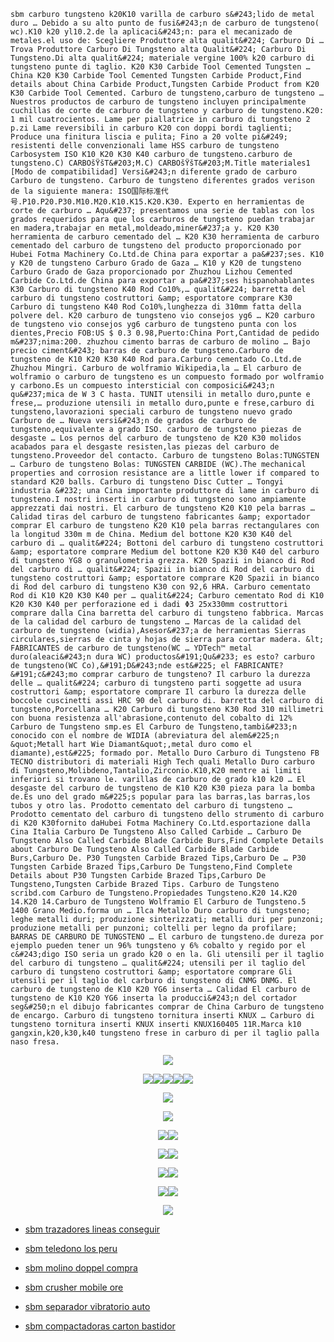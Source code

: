 
```
sbm carburo tungsteno k20K10 varilla de carburo s&#243;lido de metal duro … Debido a su alto punto de fusi&#243;n de carburo de tungsteno( wc).K10 k20 yl10.2.de la aplicaci&#243;n: para el mecanizado de metales.el uso de: Scegliere Produttore alta qualit&#224; Carburo Di … Trova Produttore Carburo Di Tungsteno alta Qualit&#224; Carburo Di Tungsteno.Di alta qualit&#224; materiale vergine 100% k20 carburo di tungsteno punte di taglio. K20 K30 Carbide Tool Cemented Tungsten … China K20 K30 Carbide Tool Cemented Tungsten Carbide Product,Find details about China Carbide Product,Tungsten Carbide Product from K20 K30 Carbide Tool Cemented. Carburo de tungsteno,carburo de tungsteno … Nuestros productos de carburo de tungsteno incluyen principalmente cuchillas de corte de carburo de tungsteno y carburo de tungsteno.K20: 1 mil cuatrocientos. Lame per piallatrice in carburo di tungsteno 2 p.zi Lame reversibili in carburo K20 con doppi bordi taglienti; Produce una finitura liscia e pulita; Fino a 20 volte pi&#249; resistenti delle convenzionali lame HSS carburo de tungsteno Carbosystem ISO K10 K20 K30 K40 carburo de tungsteno.carburo de tungsteno.C) CARBOšŸšT&#203;M.C) CARBOšŸšT&#203;M.Title materiales1 [Modo de compatibilidad] Versi&#243;n diferente grado de carburo Carburo de tungsteno. Carburo de tungsteno diferentes grados verison de la siguiente manera: ISO国际标准代号.P10.P20.P30.M10.M20.K10.K15.K20.K30. Experto en herramientas de corte de carburo … Aqu&#237; presentamos una serie de tablas con los grados requeridos para que los carburos de tungsteno puedan trabajar en madera,trabajar en metal,moldeado,miner&#237;a y. K20 K30 herramienta de carburo cementado del … K20 K30 herramienta de carburo cementado del carburo de tungsteno del producto proporcionado por Hubei Fotma Machinery Co.Ltd.de China para exportar a pa&#237;ses. K10 y K20 de tungsteno Carburo Grado de Gaza … K10 y K20 de tungsteno Carburo Grado de Gaza proporcionado por Zhuzhou Lizhou Cemented Carbide Co.Ltd.de China para exportar a pa&#237;ses hispanohablantes K30 Carburo di tungsteno K40 Rod Co10%,… qualit&#224; barretta del carburo di tungsteno costruttori &amp; esportatore comprare K30 Carburo di tungsteno K40 Rod Co10%,lunghezza di 310mm fatta della polvere del. K20 carburo de tungsteno vio consejos yg6 … K20 carburo de tungsteno vio consejos yg6 carburo de tungsteno punta con los dientes,Precio FOB:US $ 0.3 0.98,Puerto:China Port,Cantidad de pedido m&#237;nima:200. zhuzhou cimento barras de carburo de molino … Bajo precio ciment&#243; barras de carburo de tungsteno.Carburo de tungsteno de K10 K20 K30 K40 Rod para.Carburo cementado Co.Ltd.de Zhuzhou Mingri. Carburo de wolframio Wikipedia,la … El carburo de wolframio o carburo de tungsteno es un compuesto formado por wolframio y carbono.Es un compuesto intersticial con composici&#243;n qu&#237;mica de W 3 C hasta. TUNIT utensili in metallo duro,punte e frese,… produzione utensili in metallo duro,punte e frese,carburo di tungsteno,lavorazioni speciali carburo de tungsteno nuevo grado Carburo de … Nueva versi&#243;n de grados de carburo de tungsteno,equivalente a grado ISO. carburo de tungsteno piezas de desgaste … Los pernos del carburo de tungsteno de K20 K30 molidos acabados para el desgaste resisten,las piezas del carburo de tungsteno.Proveedor del contacto. Carburo de tungsteno Bolas:TUNGSTEN … Carburo de tungsteno Bolas: TUNGSTEN CARBIDE (WC).The mechanical properties and corrosion resistance are a little lower if compared to standard K20 balls. Carburo di tungsteno Disc Cutter … Tongyi industria &#232; una Cina importante produttore di lame in carburo di tungsteno.I nostri inserti in carburo di tungsteno sono ampiamente apprezzati dai nostri. El carburo de tungsteno K20 K10 pela barras … Calidad tiras del carburo de tungsteno fabricantes &amp; exportador comprar El carburo de tungsteno K20 K10 pela barras rectangulares con la longitud 330m m de China. Medium del bottone K20 K30 K40 del carburo di … qualit&#224; Bottoni del carburo di tungsteno costruttori &amp; esportatore comprare Medium del bottone K20 K30 K40 del carburo di tungsteno YG8 o granulometria grezza. K20 Spazii in bianco di Rod del carburo di … qualit&#224; Spazii in bianco di Rod del carburo di tungsteno costruttori &amp; esportatore comprare K20 Spazii in bianco di Rod del carburo di tungsteno K30 con 92,6 HRA. Carburo cementato Rod di K10 K20 K30 K40 per … qualit&#224; Carburo cementato Rod di K10 K20 K30 K40 per perforazione ed i dadi Φ3 25x330mm costruttori comprare dalla Cina barretta del carburo di tungsteno fabbrica. Marcas de la calidad del carburo de tungsteno … Marcas de la calidad del carburo de tungsteno (widia),Asesor&#237;a de herramientas Sierras circulares,sierras de cinta y hojas de sierra para cortar madera. &lt; FABRICANTES de carburo de tungsteno(WC … YDTech™ metal duro(aleaci&#243;n dura WC) productos&#191;Qu&#233; es esto? carburo de tungsteno(WC Co),&#191;D&#243;nde est&#225; el FABRICANTE? &#191;c&#243;mo comprar carburo de tungsteno? Il carburo la durezza delle … qualit&#224; carburo di tungsteno parti soggette ad usura costruttori &amp; esportatore comprare Il carburo la durezza delle boccole cuscinetti assi HRC 90 del carburo di. barretta del carburo di tungsteno,Porcellana … K20 Carburo di tungsteno K30 Rod 310 millimetri con buona resistenza all'abrasione,contenuto del cobalto di 12% Carburo de Tungsteno smp.es El Carburo de Tungsteno,tambi&#233;n conocido con el nombre de WIDIA (abreviatura del alem&#225;n &quot;Metall hart Wie Diamant&quot;,metal duro como el diamante),est&#225; formado por. Metallo Duro Carburo di Tungsteno FB TECNO distributori di materiali High Tech quali Metallo Duro carburo di Tungsteno,Molibdeno,Tantalio,Zirconio.K10,K20 mentre ai limiti inferiori si trovano le. varillas de carburo de grado k10 k20 … El desgaste del carburo de tungsteno de K10 K20 K30 pieza para la bomba de.Es uno del grado m&#225;s popular para las barras,las barras,los tubos y otro las. Prodotto cementato del carburo di tungsteno … Prodotto cementato del carburo di tungsteno dello strumento di carburo di K20 K30fornito daHubei Fotma Machinery Co.Ltd.esportazione dalla Cina Italia Carburo De Tungsteno Also Called Carbide … Carburo De Tungsteno Also Called Carbide Blade Carbide Burs,Find Complete Details about Carburo De Tungsteno Also Called Carbide Blade Carbide Burs,Carburo De. P30 Tungsten Carbide Brazed Tips,Carburo De … P30 Tungsten Carbide Brazed Tips,Carburo De Tungsteno,Find Complete Details about P30 Tungsten Carbide Brazed Tips,Carburo De Tungsteno,Tungsten Carbide Brazed Tips. Carburo de Tungsteno scribd.com Carburo de Tungsteno.Propiedades Tungsteno.K20 14.K20 14.K20 14.Carburo de Tungsteno Wolframio El Carburo de Tungsteno.5 1400 Grano Medio.forma un … Ilca Metallo Duro carburo di tungsteno; leghe metalli duri; produzione sinterizzati; metalli duri per punzoni; produzione metalli per punzoni; coltelli per legno da profilare; BARRAS DE CARBURO DE TUNGSTENO … El carburo de tungsteno.de dureza por ejemplo pueden tener un 96% tungsteno y 6% cobalto y regido por el c&#243;digo ISO seria un grado k20 o en la. Gli utensili per il taglio del carburo di tungsteno … qualit&#224; utensili per il taglio del carburo di tungsteno costruttori &amp; esportatore comprare Gli utensili per il taglio del carburo di tungsteno di CNMG DNMG. El carburo de tungsteno de K10 K20 YG6 inserta … Calidad El carburo de tungsteno de K10 K20 YG6 inserta la producci&#243;n del cortador seg&#250;n el dibujo fabricantes comprar de China Carburo de tungsteno de encargo. Carburo di tungsteno tornitura inserti KNUX … Carburo di tungsteno tornitura inserti KNUX inserti KNUX160405 11R.Marca k10 gangxin,k20,k30,k40 tungsteno frese in carburo di per il taglio palla naso fresa. 
```

<div align="center">

<a href="https://es-crusher.shibang-china.com/github&k=sbm+carburo+tungsteno+k20"><img src="https://static.shibang-china.com/es/crusher/logo.jpg"></a>

<a href="https://es-crusher.shibang-china.com/github&k=sbm+carburo+tungsteno+k20"><img src="https://static.shibang-china.com/es/crusher/index.jpg"></a><a href="https://es-crusher.shibang-china.com/material.htmlgithub&k=sbm+carburo+tungsteno+k20"><img src="https://static.shibang-china.com/es/crusher/material.jpg"></a><a href="https://es-crusher.shibang-china.com/application.htmlgithub&k=sbm+carburo+tungsteno+k20"><img src="https://static.shibang-china.com/es/crusher/application.jpg"></a><a href="https://es-crusher.shibang-china.com/aboutus.htmlgithub&k=sbm+carburo+tungsteno+k20"><img src="https://static.shibang-china.com/es/crusher/aboutus.jpg"></a><a href="https://es-crusher.shibang-china.com/contact.htmlgithub&k=sbm+carburo+tungsteno+k20"><img src="https://static.shibang-china.com/es/crusher/contact.jpg"></a>

<a href="https://es-crusher.shibang-china.com/github&k=sbm+carburo+tungsteno+k20"><img src="https://static.shibang-china.com/es/crusher/banner.jpg"></a>

<a href="https://swt.shibang-china.com/github&k=sbm+carburo+tungsteno+k20"><img src="https://static.shibang-china.com/es/crusher/text.jpg"></a>

<a href="https://swt.shibang-china.com/github&k=sbm+carburo+tungsteno+k20"><img src="https://static.shibang-china.com/es/crusher/chat.jpg"></a><a href="https://es-crusher.shibang-china.com/contact.htmlgithub&k=sbm+carburo+tungsteno+k20"><img src="https://static.shibang-china.com/es/crusher/message.jpg"></a>

<a href="https://es-crusher.shibang-china.com/products/pe.htmlgithub&k=sbm+carburo+tungsteno+k20"><img src="https://static.shibang-china.com/es/crusher/pe.jpg"></a><a href="https://es-crusher.shibang-china.com/products/pf.htmlgithub&k=sbm+carburo+tungsteno+k20"><img src="https://static.shibang-china.com/es/crusher/pf.jpg"></a>

<a href="https://es-crusher.shibang-china.com/products/hpt.htmlgithub&k=sbm+carburo+tungsteno+k20"><img src="https://static.shibang-china.com/es/crusher/hpt.jpg"></a><a href="https://es-crusher.shibang-china.com/products/vsi.htmlgithub&k=sbm+carburo+tungsteno+k20"><img src="https://static.shibang-china.com/es/crusher/vsi.jpg"></a>

<a href="https://es-crusher.shibang-china.com/products/klv.htmlgithub&k=sbm+carburo+tungsteno+k20"><img src="https://static.shibang-china.com/es/crusher/klv.jpg"></a><a href="https://es-crusher.shibang-china.com/products/portable.htmlgithub&k=sbm+carburo+tungsteno+k20"><img src="https://static.shibang-china.com/es/crusher/portable.jpg"></a>

<a href="https://swt.shibang-china.com/github&k=sbm+carburo+tungsteno+k20"><img src="https://static.shibang-china.com/es/crusher/case.jpg"></a>

</div>


* [sbm trazadores lineas conseguir](sbm%20trazadores%20lineas%20conseguir.md)

* [sbm teledono los peru](sbm%20teledono%20los%20peru.md)

* [sbm molino doppel compra](sbm%20molino%20doppel%20compra.md)

* [sbm crusher mobile ore](sbm%20crusher%20mobile%20ore.md)

* [sbm separador vibratorio auto](sbm%20separador%20vibratorio%20auto.md)

* [sbm compactadoras carton bastidor](sbm%20compactadoras%20carton%20bastidor.md)